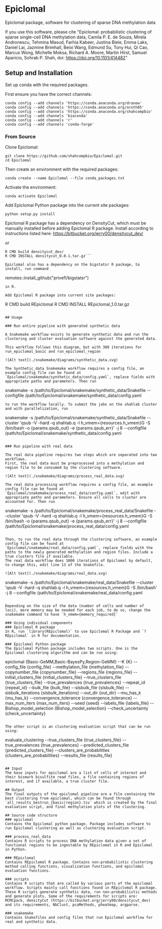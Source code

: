 # Epiclomal
Epiclomal package, software for clustering of sparse DNA methylation data

If you use this software, please cite "Epiclomal: probabilistic clustering of sparse single-cell DNA methylation data,
Camila P. E. de Souza, Mirela Andronescu, Tehmina Masud, Farhia Kabeer, Justina Biele, Emma Laks, Daniel Lai, Jazmine Brimhall, Beixi Wang, Edmund Su, Tony Hui, Qi Cao, Marcus Wong, Michelle Moksa, Richard A. Moore, Martin Hirst, Samuel Aparicio, Sohrab P. Shah, doi: https://doi.org/10.1101/414482"


## Setup and Installation

Set up conda with the required packages.

First ensure you have the correct channels:
```
conda config --add channels 'https://conda.anaconda.org/dranew'
conda config --add channels 'https://conda.anaconda.org/aroth85'
conda config --add channels 'https://conda.anaconda.org/shahcompbio'
conda config --add channels 'bioconda'
conda config --add channels 'r'
conda config --add channels 'conda-forge'
```

### From Source

Clone Epiclomal:

```
git clone https://github.com/shahcompbio/Epiclomal.git
cd Epiclomal
```

Then create an environment with the required packages:

```
conda create --name Epiclomal --file conda_packages.txt
```

Activate the environment:

```
conda activate Epiclomal
```

Add Epiclomal Python package into the current site packages:
```
python setup.py install
```

Epiclomal R package has a dependency on DensityCut, which must be manually installed before adding Epiclomal R package. Install according to instructions listed here: https://bitbucket.org/jerry00/densitycut_dev/

or 

```git clone https://<BBUSERNAME>@bitbucket.org/jerry00/densitycut_dev.git
R CMD build densitycut_dev/
R CMD INSTALL densitycut_0.0.1.tar.gz```

Epiclomal also has a dependency on the bigstatsr R package, to install, run command
```
remotes::install_github("privefl/bigstatsr")
```
in R.

Add Epiclomal R package into current site packages:
```
R CMD build REpiclomal
R CMD INSTALL REpiclomal_1.0.tar.gz
```

## Usage

### Run entire pipeline with generated synthetic data

A Snakemake workflow exists to generate synthetic data and run the clustering and cluster evaluation software against the generated data.

This workflow follows this diagram, but with 300 iterations for run_epiclomal_basic and run_epiclomal_region

![Alt text](./snakemake/diagrams/synthetic_data.svg)

The Synthetic_data Snakemake workflow requires a config file, an example config file can be found at `Epiclomal/snakemake/synthetic_data/config.yaml`, replace fields with appropriate paths and parameters. Then run
```
snakemake -s /path/to/Epiclomal/snakemake/synthetic_data/Snakefile --configfile /path/to/Epiclomal/snakemake/synthetic_data/config.yaml
```
to run the workflow locally. To submit the jobs on the shahlab cluster and with parallelization, run
```
snakemake -s /path/to/Epiclomal/snakemake/synthetic_data/Snakefile --cluster 'qsub -V -hard -q shahlab.q -l h_vmem={resources.h_vmem}G -S /bin/bash -o {params.qsub_out} -e {params.qsub_err}' -j 8 --configfile /path/to/Epiclomal/snakemake/synthetic_data/config.yaml
```

### Run pipeline with real data

The real data pipeline requires two steps which are separated into two workflows.
First, the real data must be preprocessed into a methylation and region file to be consumed by the clustering software.

![Alt text](./snakemake/diagrams/process_real_data.svg)

The real data processing workflow requires a config file, an example config file can be found at `Epiclomal/snakemake/process_real_data/config.yaml`, edit with appropriate paths and parameters. Ensure all cells to cluster are accounted for. Then run

```
snakemake -s /path/to/Epiclomal/snakemake/process_real_data/Snakefile --cluster 'qsub -V -hard -q shahlab.q -l h_vmem={resources.h_vmem}G -S /bin/bash -o {params.qsub_out} -e {params.qsub_err}' -j 8 --configfile /path/to/Epiclomal/snakemake/process_real_data/config.yaml
```

Then, to run the real data through the clustering software, an example config file can be found at `Epiclomal/snakemake/real_data/config.yaml`, replace fields with the paths to the newly generated methylation and region files. Include a true clusters file if available.
The real data workflow does 1000 iterations of Epiclomal by default, to change this, edit line 13 of the Snakefile.

![Alt text](./snakemake/diagrams/real_data.svg)

```
snakemake -s /path/to/Epiclomal/snakemake/real_data/Snakefile --cluster 'qsub -V -hard -q shahlab.q -l h_vmem={resources.h_vmem}G -S /bin/bash' -j 8 --configfile /path/to/Epiclomal/snakemake/real_data/config.yaml
```

Depending on the size of the data (number of cells and number of loci), more memory may be needed for each job, to do so, change the snakemake command to have `h_vmem={memory_required}`

### Using individual components
### Epiclomal R package
In R, run `library(REpiclomal)` to use Epiclomal R Package and `?REpiclomal` in R for documentation.

### Epiclomal Python package
The Epiclomal Python package includes two scripts. One is the Epiclomal clustering algorithm and can be run using:
```
epiclomal {Basic-GeMM,Basic-BayesPy,Region-GeMM} --K {K} --config_file {config_file} --methylation_file {methylation_file} --copynumber_file {copynumber_file} --regions_file {regions_file} --initial_clusters_file {initial_clusters_file} --true_clusters_file {true_clusters_file} --true_prevalences {true_prevalences} --repeat_id {repeat_id} --bulk_file {bulk_file} --slsbulk_file {slsbulk_file} --slsbulk_iterations {slsbulk_iterations} --out_dir {out_dir} --mu_has_k {mu_has_k} --convergence_tolerance {convergence_tolerance} --max_num_iters {max_num_iters} --seed {seed} --labels_file {labels_file} --Bishop_model_selection {Bishop_model_selection} --check_uncertainty {check_uncertainty}
```

The other script is an clustering evaluation script that can be run using:
```
evaluate_clustering --true_clusters_file {true_clusters_file} --true_prevalences {true_prevalences} --predicted_clusters_file {predicted_clusters_file} --clusters_are_probabilities {clusters_are_probabilities} --results_file {results_file}
```

## Input
The base inputs for epiclomal are a list of cells of interest and their bismark bisulfite read files, a file containing regions of interest, and if available, a true cluster file.

## Output
The final outputs of the epiclomal pipeline are a file containing the best clustering from epiclomal, which can be found through `all_results_bestrun_{basic|region}.tsv` which is created by the final evaluation script, and final methylation plots of the clustering.

## Source code structure
### epiclomal
Contains the Epiclomal python package. Package includes software to run Epiclomal clustering as well as clustering evaluation script.

### process_real_data
Contains R scripts to process DNA methylation data given a set of functional regions to be ingestable by REpiclomal in R and Epiclomal in Python.

### REpiclomal
Contains REpiclomal R package. Contains non-probabilistic clustering method calling functions, visualization functions, and epiclomal evaluation functions.

### scripts
Contains R scripts that are called by various parts of the epiclomal workflow. Scripts mainly call functions found in REpiclomal R package. These R scripts generate synthetic data, run non-probabilistic methods and generate plots. Some of the requirements for scripts are: MCMCpack, densityCut (https://bitbucket.org/jerry00/densitycut_dev) and its requirements, NbClust, pcaMethods, pheatmap, argparse.

### snakemake
Contains Snakefiles and config files that run Epiclomal workflow for real and synthetic data.


